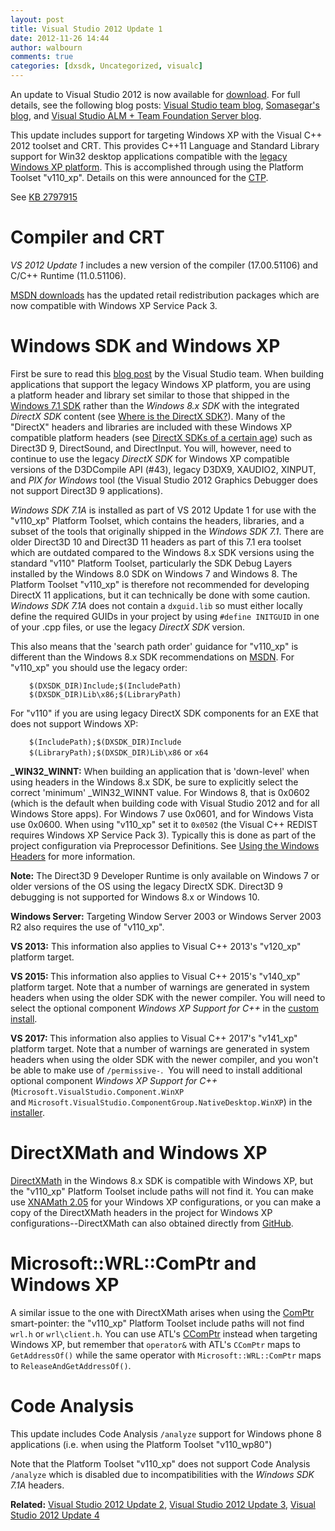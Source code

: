 ```yaml
---
layout: post
title: Visual Studio 2012 Update 1
date: 2012-11-26 14:44
author: walbourn
comments: true
categories: [dxsdk, Uncategorized, visualc]
---
```

An update to Visual Studio 2012 is now available for <a href="http://www.microsoft.com/visualstudio/eng/downloads#d-visual-studio-2012-update">download</a>. For full details, see the following blog posts: <a href="http://blogs.msdn.com/b/visualstudio/archive/2012/11/26/visual-studio-2012-update-1-is-here.aspx">Visual Studio team blog</a>, <span class="breadcrumb-item2"><a href="http://blogs.msdn.com/b/somasegar/archive/2012/11/26/visual-studio-2012-update-1-now-available.aspx">Somasegar's blog</a>, and </span><a href="http://blogs.msdn.com/b/visualstudioalm/archive/2012/11/26/visual-studio-and-team-foundation-server-2012-update-1-now-available.aspx">Visual Studio ALM + Team Foundation Server blog</a>.

This update includes support for targeting Windows XP with the Visual C++ 2012 toolset and CRT. This provides C++11 Language and Standard Library support for Win32 desktop applications compatible with the <a href="http://blogs.msdn.com/b/chuckw/archive/2010/10/22/goodbye-to-an-old-friend.aspx">legacy Windows XP platform</a>. This is accomplished through using the Platform Toolset "v110_xp". Details on this were announced for the <a href="http://blogs.msdn.com/b/vcblog/archive/2012/10/08/10357555.aspx">CTP</a>.

See <a href="http://support.microsoft.com/kb/2797915">KB 2797915</a>
<h1>Compiler and CRT</h1>
<em>VS 2012 Update 1</em> includes a new version of the compiler (17.00.51106) and C/C++ Runtime (11.0.51106).

<a href="http://www.microsoft.com/en-us/download/details.aspx?id=30679">MSDN downloads</a> has the updated retail redistribution packages which are now compatible with Windows XP Service Pack 3.
<h1>Windows SDK and Windows XP</h1>
First be sure to read this <a href="http://blogs.msdn.com/b/vcblog/archive/2012/10/08/windows-xp-targeting-with-c-in-visual-studio-2012.aspx">blog post</a> by the Visual Studio team. When building applications that support the legacy Windows XP platform, you are using a platform header and library set similar to those that shipped in the <a href="http://blogs.msdn.com/b/chuckw/archive/2010/06/15/windows-sdk-7-1.aspx">Windows 7.1 SDK</a> rather than the <em>Windows 8.x SDK</em> with the integrated <em>DirectX SDK</em> content (see <a href="http://blogs.msdn.com/b/chuckw/archive/2012/03/22/where-is-the-directx-sdk.aspx">Where is the DirectX SDK?</a>). Many of the "DirectX" headers and libraries are included with these Windows XP compatible platform headers (see <a href="http://blogs.msdn.com/b/chuckw/archive/2012/08/22/directx-sdk-s-of-a-certain-age.aspx">DirectX SDKs of a certain age</a>) such as Direct3D 9, DirectSound, and DirectInput. You will, however, need to continue to use the legacy <em>DirectX SDK</em> for Windows XP compatible versions of the D3DCompile API (#43), legacy D3DX9, XAUDIO2, XINPUT, and <em>PIX for Windows</em> tool (the Visual Studio 2012 Graphics Debugger does not support Direct3D 9 applications).

<em>Windows SDK 7.1A</em> is installed as part of VS 2012 Update 1 for use with the "v110_xp" Platform Toolset, which contains the headers, libraries, and a subset of the tools that originally shipped in the <em>Windows SDK 7.1</em>. There are older Direct3D 10 and Direct3D 11 headers as part of this 7.1 era toolset which are outdated compared to the Windows 8.x SDK versions using the standard "v110" Platform Toolset, particularly the SDK Debug Layers installed by the Windows 8.0 SDK on Windows 7 and Windows 8. The Platform Toolset "v110_xp" is therefore not recommended for developing DirectX 11 applications, but it can technically be done with some caution. <em>Windows SDK 7.1A</em> does not contain a <code>dxguid.lib</code> so must either locally define the required GUIDs in your project by using <code>#define INITGUID</code> in one of your .cpp files, or use the legacy <em>DirectX SDK </em>version.

This also means that the 'search path order' guidance for "v110_xp" is different than the Windows 8.x SDK recommendations on <a href="http://msdn.microsoft.com/en-us/library/windows/desktop/ee663275.aspx">MSDN</a>. For "v110_xp" you should use the legacy order:

<p style="padding-left: 30px"><code>$(DXSDK_DIR)Include;$(IncludePath)
$(DXSDK_DIR)Lib\x86;$(LibraryPath)</code>

For "v110" if you are using legacy DirectX SDK components for an EXE that does not support Windows XP:

<p style="padding-left: 30px"><code>$(IncludePath);$(DXSDK_DIR)Include
$(LibraryPath);$(DXSDK_DIR)Lib\x86</code> or <code>x64</code>

<strong>_WIN32_WINNT:</strong> When building an application that is 'down-level' when using headers in the Windows 8.x SDK, be sure to explicitly select the correct 'minimum' _WIN32_WINNT value. For Windows 8, that is 0x0602 (which is the default when building code with Visual Studio 2012 and for all Windows Store apps). For Windows 7 use 0x0601, and for Windows Vista use 0x0600. When using "v110_xp" set it to <code>0x0502</code> (the Visual C++ REDIST requires Windows XP Service Pack 3). Typically this is done as part of the project configuration via Preprocessor Definitions. See <a href="http://msdn.microsoft.com/en-us/library/windows/desktop/aa383745.aspx">Using the Windows Headers</a> for more information.

<strong>Note:</strong> The Direct3D 9 Developer Runtime is only available on Windows 7 or older versions of the OS using the legacy DirectX SDK. Direct3D 9 debugging is not supported for Windows 8.x or Windows 10.

<strong>Windows Server:</strong> Targeting Window Server 2003 or Windows Server 2003 R2 also requires the use of "v110_xp".

<strong>VS 2013:</strong> This information also applies to Visual C++ 2013's "v120_xp" platform target.

<strong>VS 2015: </strong>This information also applies to Visual C++ 2015's "v140_xp" platform target. Note that a number of warnings are generated in system headers when using the older SDK with the newer compiler. You will need to select the optional component <em>Windows XP Support for C++ </em>in the <a href="https://blogs.msdn.microsoft.com/vcblog/2015/07/24/setup-changes-in-visual-studio-2015-affecting-c-developers/">custom install</a>.

<strong>VS 2017: </strong>This information also applies to Visual C++ 2017's "v141_xp" platform target. Note that a number of warnings are generated in system headers when using the older SDK with the newer compiler, and you won't be able to make use of <code>/permissive-</code>.  You will need to install additional optional component <em>Windows XP Support for C++</em> (<code>Microsoft.VisualStudio.Component.WinXP</code> and <code>Microsoft.VisualStudio.ComponentGroup.NativeDesktop.WinXP</code>) in the <a href="https://blogs.msdn.microsoft.com/vcblog/2016/08/22/the-lightweight-visual-studio-15-installer/">installer</a>.
<h1>DirectXMath and Windows XP</h1>
<a href="http://blogs.msdn.com/b/chuckw/archive/2012/03/27/introducing-directxmath.aspx">DirectXMath</a> in the Windows 8.x SDK is compatible with Windows XP, but the "v110_xp" Platform Toolset include paths will not find it. You can make use <a href="http://blogs.msdn.com/b/chuckw/archive/2012/06/22/xna-math-version-2-05-smoothing-the-transition-to-directxmath.aspx">XNAMath 2.05</a> for your Windows XP configurations, or you can make a copy of the DirectXMath headers in the project for Windows XP configurations--DirectXMath can also obtained directly from <a href="https://github.com/Microsoft/DirectXMath">GitHub</a>.
<h1>Microsoft::WRL::ComPtr and Windows XP</h1>
A similar issue to the one with DirectXMath arises when using the <a href="https://msdn.microsoft.com/en-us/library/br244983.aspx">ComPtr</a> smart-pointer: the "v110_xp" Platform Toolset include paths will not find <code>wrl.h</code> or <code>wrl\client.h</code>. You can use ATL's <a href="https://msdn.microsoft.com/en-us/library/ezzw7k98.aspx">CComPtr</a> instead when targeting Windows XP, but remember that <code>operator&amp;</code> with ATL's <code>CComPtr</code> maps to <code>GetAddressOf()</code> while the same operator with <code>Microsoft::WRL::ComPtr</code> maps to <code>ReleaseAndGetAddressOf()</code>.
<h1>Code Analysis</h1>
This update includes Code Analysis <code>/analyze</code> support for Windows phone 8 applications (i.e. when using the Platform Toolset "v110_wp80")

Note that the Platform Toolset "v110_xp" does not support Code Analysis <code>/analyze</code> which is disabled due to incompatibilities with the <em>Windows SDK 7.1A</em> headers.

<strong>Related:</strong> <a href="http://blogs.msdn.com/b/chuckw/archive/2013/04/08/visual-studio-2012-update-2.aspx">Visual Studio 2012 Update 2</a>, <a href="http://blogs.msdn.com/b/chuckw/archive/2013/06/26/visual-studio-2012-update-3.aspx">Visual Studio 2012 Update 3</a>, <a href="http://blogs.msdn.com/b/chuckw/archive/2013/11/14/visual-studio-2012-update-4.aspx">Visual Studio 2012 Update 4</a>
